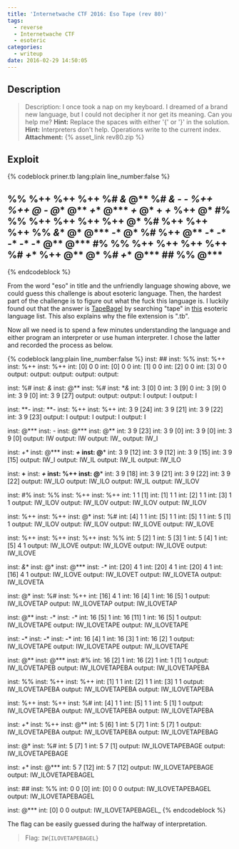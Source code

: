 ```yaml
---
title: 'Internetwache CTF 2016: Eso Tape (rev 80)'
tags:
  - reverse
  - Internetwache CTF
  - esoteric
categories:
  - writeup
date: 2016-02-29 14:50:05
---
```


## Description

> Description: I once took a nap on my keyboard. I dreamed of a brand new language, but I could not decipher it nor get its meaning. Can you help me? 
> **Hint:** Replace the spaces with either '{' or '}' in the solution. 
> **Hint:** Interpreters don't help. Operations write to the current index.
> **Attachment:** {% asset_link rev80.zip %}

## Exploit

{% codeblock priner.tb lang:plain line_number:false %}
## %% %++ %++ %++ %# *&* @** %# **&* ***-* ***-* %++ %++ @*** *-* @*** @** *+** @*** ***+* @*** **+** ***+* %++ @*** #% %% %++ %++ %++ %++ @* %# %++ %++ %++ %% *&** @* @*** *-** @* %# %++ @** *-** *-** **-*** **-*** **-*** @** @*** #% %% %++ %++ %++ %++ %# *+** %++ @** @* %# *+** @*** ## %% @*** 
{% endcodeblock %}

From the word "eso" in title and the unfriendly language showing above, we could guess this challenge is about esoteric language. Then, the hardest part of the challenge is to figure out what the fuck this language is. I luckily found out that the answer is [TapeBagel](https://esolangs.org/wiki/TapeBagel) by searching "tape" in [this](https://esolangs.org/wiki/Language_list) esoteric language list. This also explains why the file extension is ".tb".

Now all we need is to spend a few minutes understanding the language and either program an interpreter or use human interpreter. I chose the latter and recorded the process as below.

{% codeblock lang:plain line_number:false %}
inst: ##     inst: %%     inst: %++    inst: %++    inst: %++
int: [0] 0 0 int: [0] 0 0 int: [1] 0 0 int: [2] 0 0 int: [3] 0 0
output:      output:      output:      output:      output:     

inst: %#     inst: *&*    inst: @**    inst: %#     inst: **&*
int: 3 [0] 0 int: 3 [9] 0 int: 3 [9] 0 int: 3 9 [0] int: 3 9 [27]
output:      output:      output: I    output: I    output: I   

inst: ***-*   inst: ***-*   inst: %++     inst: %++
int: 3 9 [24] int: 3 9 [21] int: 3 9 [22] int: 3 9 [23]
output: I     output: I     output: I     output: I   

inst: @***    inst: *-*    inst: @***   inst: @**
int: 3 9 [23] int: 3 9 [0] int: 3 9 [0] int: 3 9 [0]
output: IW    output: IW   output: IW_  output: IW_I  

inst: *+**    inst: @***    inst: ***+*    inst: @***
int: 3 9 [12] int: 3 9 [12] int: 3 9 [15] int: 3 9 [15]
output: IW_I  output: IW_IL output: IW_IL output: IW_ILO  

inst: **+**    inst: ***+*    inst: %++     inst: @***
int: 3 9 [18]  int: 3 9 [21]  int: 3 9 [22] int: 3 9 [22]
output: IW_ILO output: IW_ILO output: IW_IL output: IW_ILOV 

inst: #%        inst: %%        inst: %++       inst: %++
int: 1 1 [1]    int: [1] 1 1    int: [2] 1 1    int: [3] 1 1
output: IW_ILOV output: IW_ILOV output: IW_ILOV output: IW_ILOV 

inst: %++       inst: %++       inst: @*         inst: %#
int: [4] 1 1    int: [5] 1 1    int: [5] 1 1     int: 5 [1] 1
output: IW_ILOV output: IW_ILOV output: IW_ILOVE output: IW_ILOVE

inst: %++        inst: %++        inst: %++        inst: %%
int: 5 [2] 1     int: 5 [3] 1     int: 5 [4] 1     int: [5] 4 1
output: IW_ILOVE output: IW_ILOVE output: IW_ILOVE output: IW_ILOVE

inst: *&**       inst: @*          inst: @***         inst: *-**
int: [20] 4 1    int: [20] 4 1     int: [20] 4 1      int: [16] 4 1
output: IW_ILOVE output: IW_ILOVET output: IW_ILOVETA output: IW_ILOVETA

inst: @*            inst: %#            inst: %++
int: [16] 4 1       int: 16 [4] 1       int: 16 [5] 1
output: IW_ILOVETAP output: IW_ILOVETAP output: IW_ILOVETAP

inst: @**            inst: *-**           inst: *-**
int: 16 [5] 1        int: 16 [11] 1       int: 16 [5] 1
output: IW_ILOVETAPE output: IW_ILOVETAPE output: IW_ILOVETAPE

inst: **-***         inst: **-***         inst: **-***
int: 16 [4] 1        int: 16 [3] 1        int: 16 [2] 1
output: IW_ILOVETAPE output: IW_ILOVETAPE output: IW_ILOVETAPE

inst: @**             inst: @***             inst: #%
int: 16 [2] 1         int: 16 [2] 1          int: 1 [1] 1
output: IW_ILOVETAPEB output: IW_ILOVETAPEBA output: IW_ILOVETAPEBA

inst: %%               inst: %++              inst: %++
int: [1] 1 1           int: [2] 1 1           int: [3] 1 1
output: IW_ILOVETAPEBA output: IW_ILOVETAPEBA output: IW_ILOVETAPEBA

inst: %++              inst: %++              inst: %#
int: [4] 1 1           int: [5] 1 1           int: 5 [1] 1
output: IW_ILOVETAPEBA output: IW_ILOVETAPEBA output: IW_ILOVETAPEBA

inst: *+**             inst: %++              inst: @**
int: 5 [6] 1           int: 5 [7] 1           int: 5 [7] 1
output: IW_ILOVETAPEBA output: IW_ILOVETAPEBA output: IW_ILOVETAPEBAG

inst: @*                 inst: %#
int: 5 [7] 1             int: 5 7 [1]
output: IW_ILOVETAPEBAGE output: IW_ILOVETAPEBAGE

inst: *+**               inst: @***
int: 5 7 [12]            int: 5 7 [12]
output: IW_ILOVETAPEBAGE output: IW_ILOVETAPEBAGEL

inst: ##                  inst: %%
int: 0 0 [0]              int: [0] 0 0
output: IW_ILOVETAPEBAGEL output: IW_ILOVETAPEBAGEL

inst: @***
int: [0] 0 0
output: IW_ILOVETAPEBAGEL_
{% endcodeblock %}

The flag can be easily guessed during the halfway of interpretation.

> Flag: `IW{ILOVETAPEBAGEL}`
